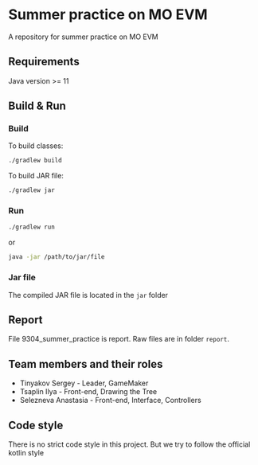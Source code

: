 # Summer practice on MO EVM

A repository for summer practice on MO EVM

## Requirements

Java version >= 11

## Build & Run

### Build

To build classes:
```bash
./gradlew build
```
To build JAR file:
```bash
./gradlew jar
```

### Run

```bash
./gradlew run
```

or

```bash
java -jar /path/to/jar/file
```

### Jar file

The compiled JAR file is located in the ```jar``` folder

## Report

File 9304_summer_practice is report. Raw files are in folder ```report```.

## Team members and their roles

* Tinyakov Sergey - Leader, GameMaker
* Tsaplin Ilya - Front-end, Drawing the Tree
* Selezneva Anastasia - Front-end, Interface, Controllers

## Code style

There is no strict code style in this project. But we try to follow the
official kotlin style